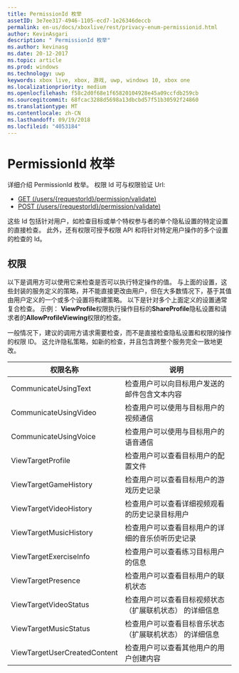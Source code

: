 ```yaml
---
title: PermissionId 枚举
assetID: 3e7ee317-4946-1105-ecd7-1e26346deccb
permalink: en-us/docs/xboxlive/rest/privacy-enum-permissionid.html
author: KevinAsgari
description: " PermissionId 枚举"
ms.author: kevinasg
ms.date: 20-12-2017
ms.topic: article
ms.prod: windows
ms.technology: uwp
keywords: xbox live, xbox, 游戏, uwp, windows 10, xbox one
ms.localizationpriority: medium
ms.openlocfilehash: f58c2d0f68e1f65820104928e45a09ccfdb259cb
ms.sourcegitcommit: 68fcac3288d5698a13dbcbd57f51b30592f24860
ms.translationtype: MT
ms.contentlocale: zh-CN
ms.lasthandoff: 09/19/2018
ms.locfileid: "4053184"
---
```

# <a name="permissionid-enumeration"></a>PermissionId 枚举
详细介绍 PermissionId 枚举。
权限 Id 可与权限验证 Url:

   * [GET (/users/{requestorId}/permission/validate)](../uri/privacy/uri-privacyusersrequestoridpermissionvalidateget.md)
   * [POST (/users/{requestorId}/permission/validate)](../uri/privacy/uri-privacyusersrequestoridpermissionvalidatepost.md)

这些 Id 包括针对用户，如检查目标或单个特权参与者的单个隐私设置的特定设置的直接检查。 此外，还有权限可授予权限 API 和将针对特定用户操作的多个设置的检查的 Id。

<a id="ID4EIB"></a>


## <a name="permissions"></a>权限

以下是调用方可以使用它来检查是否可以执行特定操作的值。 与上面的设置，这些封装的服务定义的策略，并不能直接更改由用户，但在大多数情况下，基于其值由用户定义的一个或多个设置将构建策略。 以下是针对多个上面定义的设置通常复合检查。 示例： <b>ViewProfile</b>权限执行操作目标的<b>ShareProfile</b>隐私设置和请求者的<b>AllowProfileViewing</b>权限的检查。

一般情况下，建议的调用方请求需要检查，而不是直接检查隐私设置和权限的操作的权限 ID。 这允许隐私策略，如新的检查，并且包含跨整个服务完全一致地更改。

| 权限名称| 说明|
| --- | --- |
| CommunicateUsingText| 检查用户可以向目标用户发送的邮件包含文本内容|
| CommunicateUsingVideo| 检查用户可以使用与目标用户的视频通信|
| CommunicateUsingVoice| 检查用户可以使用与目标用户的语音通信|
| ViewTargetProfile| 检查用户可以查看目标用户的配置文件|
| ViewTargetGameHistory| 检查用户可以查看目标用户的游戏历史记录|
| ViewTargetVideoHistory| 检查用户可以查看详细视频观看的历史记录目标用户|
| ViewTargetMusicHistory| 检查用户可以查看目标用户的详细的音乐侦听历史记录|
| ViewTargetExerciseInfo| 检查用户可以查看练习目标用户的信息|
| ViewTargetPresence| 检查用户可以查看目标用户的联机状态|
| ViewTargetVideoStatus| 检查用户可以查看目标视频状态 （扩展联机状态） 的详细信息|
| ViewTargetMusicStatus| 检查用户可以查看目标音乐状态 （扩展联机状态） 的详细信息|
| ViewTargetUserCreatedContent| 检查用户可以查看其他用户的用户创建内容|
